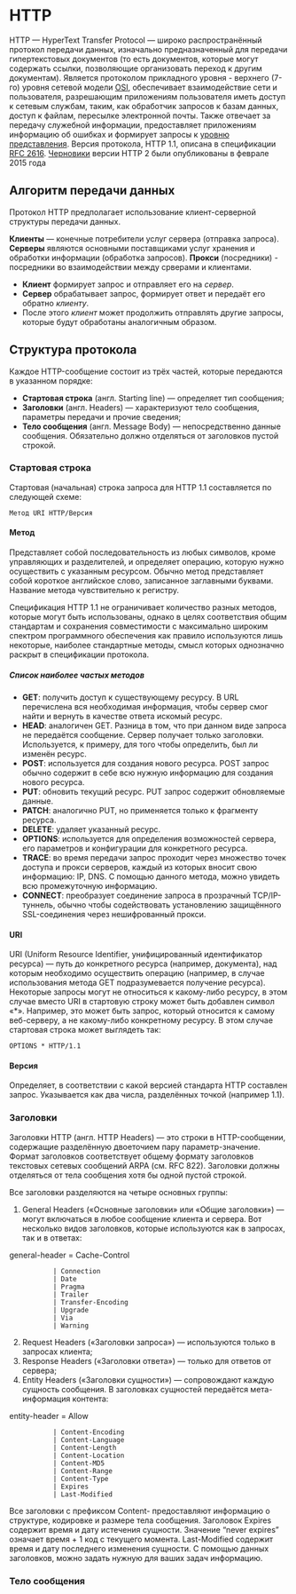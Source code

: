 # HTTP

HTTP — HyperText Transfer Protocol — широко распространённый протокол передачи данных, изначально предназначенный для передачи гипертекстовых документов (то есть документов, которые могут содержать ссылки, позволяющие организовать переход к другим документам).
Является протоколом прикладного уровня - верхнего (7-го) уровня сетевой модели [OSI], обеспечивает взаимодействие сети и пользователя, разрешающим приложениям пользователя иметь доступ к сетевым службам, таким, как обработчик запросов к базам данных, доступ к файлам, пересылке электронной почты. Также отвечает за передачу служебной информации, предоставляет приложениям информацию об ошибках и формирует запросы к [уровню представления][7lev].  Версия протокола, HTTP 1.1, описана в спецификации [RFC 2616]. [Черновики] версии HTTP 2 были опубликованы в феврале 2015 года

## Алгоритм передачи данных

Протокол HTTP предполагает использование клиент-серверной структуры передачи данных. 

**Клиенты** — конечные потребители услуг сервера (отправка запроса).
**Серверы** являются основными поставщиками услуг хранения и обработки информации (обработка запросов).
**Прокси** (посредники) - посредники во взаимодействии между срверами и клиентами.

- **Клиент** формирует запрос и отправляет его на *сервер*.
- **Cервер** обрабатывает запрос, формирует ответ и передаёт его обратно *клиенту*.
- После этого *клиент* может продолжить отправлять другие запросы, которые будут обработаны аналогичным образом.

## Структура протокола
Каждое HTTP-сообщение состоит из трёх частей, которые передаются в указанном порядке:

- **Стартовая строка** (англ. Starting line) — определяет тип сообщения;
- **Заголовки** (англ. Headers) — характеризуют тело сообщения, параметры передачи и прочие сведения;
- **Тело сообщения** (англ. Message Body) — непосредственно данные сообщения. Обязательно должно отделяться от заголовков пустой строкой.



### Стартовая строка

Стартовая (начальная) строка запроса для HTTP 1.1 составляется по следующей схеме:
```
Метод URI HTTP/Версия
```
#### Метод
Представляет собой последовательность из любых символов, кроме управляющих и разделителей, и определяет операцию, которую нужно осуществить с указанным ресурсом. Обычно метод представляет собой короткое английское слово, записанное заглавными буквами. Название метода чувствительно к регистру.

Спецификация HTTP 1.1 не ограничивает количество разных методов, которые могут быть использованы, однако в целях соответствия общим стандартам и сохранения совместимости с максимально широким спектром программного обеспечения как правило используются лишь некоторые, наиболее стандартные методы, смысл которых однозначно раскрыт в спецификации протокола.

##### Список наиболее частых методов
+ **GET**: получить доступ к существующему ресурсу. В URL перечислена вся необходимая информация, чтобы сервер смог найти и вернуть в качестве ответа искомый ресурс.
+ **HEAD**: аналогичен GET. Разница в том, что при данном виде запроса не передаётся сообщение. Сервер получает только заголовки. Используется, к примеру, для того чтобы определить, был ли изменён ресурс.
+ **POST**: используется для создания нового ресурса. POST запрос обычно содержит в себе всю нужную информацию для создания нового ресурса.
+ **PUT**: обновить текущий ресурс. PUT запрос содержит обновляемые данные.
+ **PATCH**: аналогично PUT, но применяется только к фрагменту ресурса.
+ **DELETE**: удаляет указанный ресурс.
+ **OPTIONS**: используется для определения возможностей сервера, его параметров и конфигурации для конкретного ресурса.
+ **TRACE**: во время передачи запрос проходит через множество точек доступа и прокси серверов, каждый из которых вносит свою информацию: IP, DNS. С помощью данного метода, можно увидеть всю промежуточную информацию.
+ **CONNECT**: преобразует соединение запроса в прозрачный TCP/IP-туннель, обычно чтобы содействовать установлению защищённого SSL-соединения через нешифрованный прокси.

#### URI 
URI (Uniform Resource Identifier, унифицированный идентификатор ресурса) — путь до конкретного ресурса (например, документа), над которым необходимо осуществить операцию (например, в случае использования метода GET подразумевается получение ресурса). Некоторые запросы могут не относиться к какому-либо ресурсу, в этом случае вместо URI в стартовую строку может быть добавлен символ «*». Например, это может быть запрос, который относится к самому веб-серверу, а не какому-либо конкретному ресурсу. В этом случае стартовая строка может выглядеть так:
```
OPTIONS * HTTP/1.1
```
#### Версия
Определяет, в соответствии с какой версией стандарта HTTP составлен запрос. Указывается как два числа, разделённых точкой (например 1.1).

### Заголовки
Заголовки HTTP (англ. HTTP Headers) — это строки в HTTP-сообщении, содержащие разделённую двоеточием пару параметр-значение. Формат заголовков соответствует общему формату заголовков текстовых сетевых сообщений ARPA (см. RFC 822). Заголовки должны отделяться от тела сообщения хотя бы одной пустой строкой.

Все заголовки разделяются на четыре основных группы:
1. General Headers («Основные заголовки» или «Общие заголовки») — могут включаться в любое сообщение клиента и сервера.
Вот несколько видов заголовков, которые используются как в запросах, так и в ответах:

general-header = Cache-Control

               | Connection
               | Date
               | Pragma
               | Trailer
               | Transfer-Encoding
               | Upgrade
               | Via
               | Warning


2. Request Headers («Заголовки запроса») — используются только в запросах клиента;
3. Response Headers («Заголовки ответа») — только для ответов от сервера;
4. Entity Headers («Заголовки сущности») — сопровождают каждую сущность сообщения.
В заголовках сущностей передаётся мета-информация контента:

entity-header  = Allow

               | Content-Encoding
               | Content-Language
               | Content-Length
               | Content-Location
               | Content-MD5
               | Content-Range
               | Content-Type
               | Expires
               | Last-Modified
Все заголовки с префиксом Content- предоставляют информацию о структуре, кодировке и размере тела сообщения.
Заголовок Expires содержит время и дату истечения сущности. Значение “never expires” означает время + 1 код с текущего момента. Last-Modified содержит время и дату последнего изменения сущности.
С помощью данных заголовков, можно задать нужную для ваших задач информацию.

 
### Тело сообщения




[Черновики]: <https://tools.ietf.org/html/draft-ietf-httpbis-http2-17>
[OSI]: <https://www.wikiwand.com/en/OSI_model>
[RFC 2616]: <https://tools.ietf.org/html/rfc2616>
[7lev]:
<https://www.wikiwand.com/ru/%D0%9F%D1%80%D0%BE%D1%82%D0%BE%D0%BA%D0%BE%D0%BB%D1%8B_%D0%BF%D1%80%D0%B8%D0%BA%D0%BB%D0%B0%D0%B4%D0%BD%D0%BE%D0%B3%D0%BE_%D1%83%D1%80%D0%BE%D0%B2%D0%BD%D1%8F>
